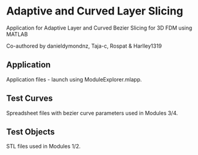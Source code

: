 # Adaptive and Curved Layer Slicing
Application for Adaptive Layer and Curved Bezier Slicing for 3D FDM using MATLAB<p>
Co-authored by danieldymondnz, Taja-c, Rospat & Harlley1319

## Application
Application files - launch using ModuleExplorer.mlapp.

## Test Curves
Spreadsheet files with bezier curve parameters used in Modules 3/4.

## Test Objects
STL files used in Modules 1/2.
